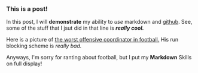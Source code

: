 ### This is a post!

In this post, I will **demonstrate** my ability to _use_ markdown and [github](github.com).
See, some of the stuff that I jsut did in that line is **_really cool._**

Here is a picture of [the worst offensive coordinator in football.](https://cdn.vox-cdn.com/thumbor/A1RLsOquo1gmDhVCrkTCoyCsR-s=/2595x0:5338x4749/1200x800/filters:focal(3326x237:4504x1415)/cdn.vox-cdn.com/uploads/chorus_image/image/69686352/1279690912.0.jpg)
His run blocking scheme is _really bad._

Anyways, I'm sorry for ranting about football, but I put my **Markdown** Skills on full display!
